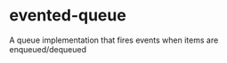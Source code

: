 evented-queue
=============

A queue implementation that fires events when items are enqueued/dequeued
